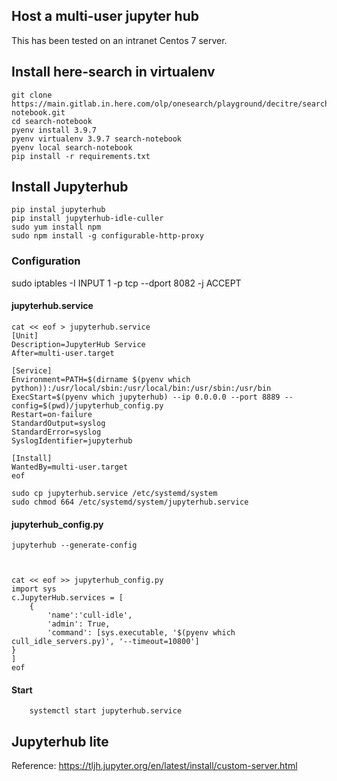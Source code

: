 ## Host a multi-user jupyter hub

This has been tested on an intranet Centos 7 server.

## Install here-search in virtualenv

    git clone https://main.gitlab.in.here.com/olp/onesearch/playground/decitre/search-notebook.git
    cd search-notebook
    pyenv install 3.9.7
    pyenv virtualenv 3.9.7 search-notebook
    pyenv local search-notebook
    pip install -r requirements.txt

## Install Jupyterhub

    pip instal jupyterhub
    pip install jupyterhub-idle-culler
    sudo yum install npm
    sudo npm install -g configurable-http-proxy

### Configuration


sudo iptables -I INPUT 1 -p tcp --dport 8082 -j ACCEPT

#### jupyterhub.service

    cat << eof > jupyterhub.service
    [Unit]
    Description=JupyterHub Service
    After=multi-user.target
    
    [Service]
    Environment=PATH=$(dirname $(pyenv which python)):/usr/local/sbin:/usr/local/bin:/usr/sbin:/usr/bin
    ExecStart=$(pyenv which jupyterhub) --ip 0.0.0.0 --port 8889 --config=$(pwd)/jupyterhub_config.py
    Restart=on-failure
    StandardOutput=syslog
    StandardError=syslog
    SyslogIdentifier=jupyterhub
    
    [Install]
    WantedBy=multi-user.target
    eof

    sudo cp jupyterhub.service /etc/systemd/system
    sudo chmod 664 /etc/systemd/system/jupyterhub.service

#### jupyterhub_config.py


    jupyterhub --generate-config



    cat << eof >> jupyterhub_config.py
    import sys
    c.JupyterHub.services = [
        {
            'name':'cull-idle',
            'admin': True,
            'command': [sys.executable, '$(pyenv which cull_idle_servers.py)', '--timeout=10800']
    }
    ]
    eof

#### Start

        systemctl start jupyterhub.service

## Jupyterhub lite




Reference: https://tljh.jupyter.org/en/latest/install/custom-server.html
